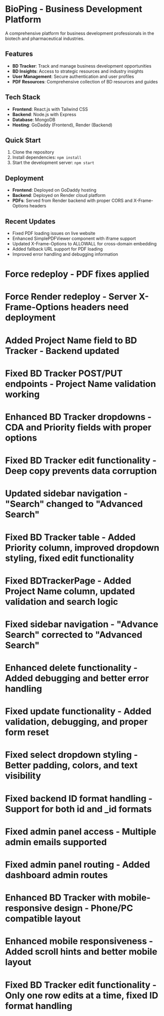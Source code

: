 # BioPing - Business Development Platform

A comprehensive platform for business development professionals in the biotech and pharmaceutical industries.

## Features

- **BD Tracker**: Track and manage business development opportunities
- **BD Insights**: Access to strategic resources and industry insights
- **User Management**: Secure authentication and user profiles
- **PDF Resources**: Comprehensive collection of BD resources and guides

## Tech Stack

- **Frontend**: React.js with Tailwind CSS
- **Backend**: Node.js with Express
- **Database**: MongoDB
- **Hosting**: GoDaddy (Frontend), Render (Backend)

## Quick Start

1. Clone the repository
2. Install dependencies: `npm install`
3. Start the development server: `npm start`

## Deployment

- **Frontend**: Deployed on GoDaddy hosting
- **Backend**: Deployed on Render cloud platform
- **PDFs**: Served from Render backend with proper CORS and X-Frame-Options headers

## Recent Updates

- Fixed PDF loading issues on live website
- Enhanced SimplePDFViewer component with iframe support
- Updated X-Frame-Options to ALLOWALL for cross-domain embedding
- Added fallback URL support for PDF loading
- Improved error handling and debugging information

# Force redeploy - PDF fixes applied

# Force Render redeploy - Server X-Frame-Options headers need deployment

# Added Project Name field to BD Tracker - Backend updated

# Fixed BD Tracker POST/PUT endpoints - Project Name validation working

# Enhanced BD Tracker dropdowns - CDA and Priority fields with proper options

# Fixed BD Tracker edit functionality - Deep copy prevents data corruption

# Updated sidebar navigation - "Search" changed to "Advanced Search"

# Fixed BD Tracker table - Added Priority column, improved dropdown styling, fixed edit functionality

# Fixed BDTrackerPage - Added Project Name column, updated validation and search logic

# Fixed sidebar navigation - "Advance Search" corrected to "Advanced Search"

# Enhanced delete functionality - Added debugging and better error handling

# Fixed update functionality - Added validation, debugging, and proper form reset

# Fixed select dropdown styling - Better padding, colors, and text visibility

# Fixed backend ID format handling - Support for both id and _id formats

# Fixed admin panel access - Multiple admin emails supported

# Fixed admin panel routing - Added dashboard admin routes

# Enhanced BD Tracker with mobile-responsive design - Phone/PC compatible layout

# Enhanced mobile responsiveness - Added scroll hints and better mobile layout

# Fixed BD Tracker edit functionality - Only one row edits at a time, fixed ID format handling 